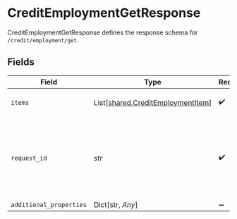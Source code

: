 # CreditEmploymentGetResponse

CreditEmploymentGetResponse defines the response schema for `/credit/employment/get`.


## Fields

| Field                                                                                                                                       | Type                                                                                                                                        | Required                                                                                                                                    | Description                                                                                                                                 |
| ------------------------------------------------------------------------------------------------------------------------------------------- | ------------------------------------------------------------------------------------------------------------------------------------------- | ------------------------------------------------------------------------------------------------------------------------------------------- | ------------------------------------------------------------------------------------------------------------------------------------------- |
| `items`                                                                                                                                     | List[[shared.CreditEmploymentItem](../../models/shared/creditemploymentitem.md)]                                                            | :heavy_check_mark:                                                                                                                          | Array of employment items.                                                                                                                  |
| `request_id`                                                                                                                                | *str*                                                                                                                                       | :heavy_check_mark:                                                                                                                          | A unique identifier for the request, which can be used for troubleshooting. This identifier, like all Plaid identifiers, is case sensitive. |
| `additional_properties`                                                                                                                     | Dict[str, *Any*]                                                                                                                            | :heavy_minus_sign:                                                                                                                          | N/A                                                                                                                                         |